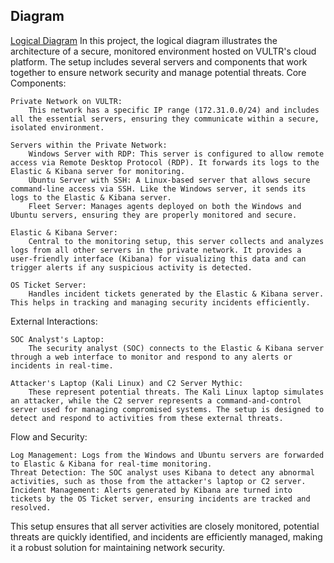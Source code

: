 
## Diagram
[Logical Diagram](images/setup_diagram.drawio(1).png)
In this project, the logical diagram illustrates the architecture of a secure, monitored environment hosted on VULTR's cloud platform. The setup includes several servers and components that work together to ensure network security and manage potential threats.
Core Components:

    Private Network on VULTR:
        This network has a specific IP range (172.31.0.0/24) and includes all the essential servers, ensuring they communicate within a secure, isolated environment.

    Servers within the Private Network:
        Windows Server with RDP: This server is configured to allow remote access via Remote Desktop Protocol (RDP). It forwards its logs to the Elastic & Kibana server for monitoring.
        Ubuntu Server with SSH: A Linux-based server that allows secure command-line access via SSH. Like the Windows server, it sends its logs to the Elastic & Kibana server.
        Fleet Server: Manages agents deployed on both the Windows and Ubuntu servers, ensuring they are properly monitored and secure.

    Elastic & Kibana Server:
        Central to the monitoring setup, this server collects and analyzes logs from all other servers in the private network. It provides a user-friendly interface (Kibana) for visualizing this data and can trigger alerts if any suspicious activity is detected.

    OS Ticket Server:
        Handles incident tickets generated by the Elastic & Kibana server. This helps in tracking and managing security incidents efficiently.

External Interactions:

    SOC Analyst's Laptop:
        The security analyst (SOC) connects to the Elastic & Kibana server through a web interface to monitor and respond to any alerts or incidents in real-time.

    Attacker's Laptop (Kali Linux) and C2 Server Mythic:
        These represent potential threats. The Kali Linux laptop simulates an attacker, while the C2 server represents a command-and-control server used for managing compromised systems. The setup is designed to detect and respond to activities from these external threats.

Flow and Security:

    Log Management: Logs from the Windows and Ubuntu servers are forwarded to Elastic & Kibana for real-time monitoring.
    Threat Detection: The SOC analyst uses Kibana to detect any abnormal activities, such as those from the attacker's laptop or C2 server.
    Incident Management: Alerts generated by Kibana are turned into tickets by the OS Ticket server, ensuring incidents are tracked and resolved.

This setup ensures that all server activities are closely monitored, potential threats are quickly identified, and incidents are efficiently managed, making it a robust solution for maintaining network security.
